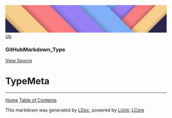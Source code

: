 ![](../Content/LDoc-banner-small.png "")
[Up](GitHubMarkdown_Type.md)

### GitHubMarkdown_Type
[View Source](../Markdown/GitHubMarkdown_Type.cs)

# TypeMeta



---

[Home](../../README.md) [Table of Contents](../../TableOfContents.md)

This markdown was generated by [LDoc](https://github.com/CodeSingularity/LDoc), powered by [LUnit](https://github.com/CodeSingularity/LUnit), [LCore](https://github.com/CodeSingularity/LCore)
